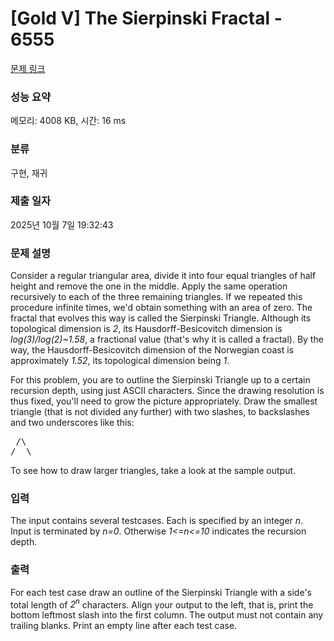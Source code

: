 # [Gold V] The Sierpinski Fractal - 6555 

[문제 링크](https://www.acmicpc.net/problem/6555) 

### 성능 요약

메모리: 4008 KB, 시간: 16 ms

### 분류

구현, 재귀

### 제출 일자

2025년 10월 7일 19:32:43

### 문제 설명

<p>Consider a regular triangular area, divide it into four equal triangles of half height and remove the one in the middle. Apply the same operation recursively to each of the three remaining triangles. If we repeated this procedure infinite times, we'd obtain something with an area of zero. The fractal that evolves this way is called the Sierpinski Triangle. Although its topological dimension is <em>2</em>, its Hausdorff-Besicovitch dimension is <em>log(3)/log(2)~1.58</em>, a fractional value (that's why it is called a fractal). By the way, the Hausdorff-Besicovitch dimension of the Norwegian coast is approximately <em>1.52</em>, its topological dimension being <em>1</em>.</p>

<p>For this problem, you are to outline the Sierpinski Triangle up to a certain recursion depth, using just ASCII characters. Since the drawing resolution is thus fixed, you'll need to grow the picture appropriately. Draw the smallest triangle (that is not divided any further) with two slashes, to backslashes and two underscores like this:</p>

<pre> /\
/__\
</pre>

<p>To see how to draw larger triangles, take a look at the sample output.</p>

### 입력 

 <p>The input contains several testcases. Each is specified by an integer <em>n</em>. Input is terminated by <em>n=0</em>. Otherwise <em>1<=n<=10</em> indicates the recursion depth.</p>

### 출력 

 <p>For each test case draw an outline of the Sierpinski Triangle with a side's total length of <em>2<sup>n</sup></em> characters. Align your output to the left, that is, print the bottom leftmost slash into the first column. The output must not contain any trailing blanks. Print an empty line after each test case.</p>

